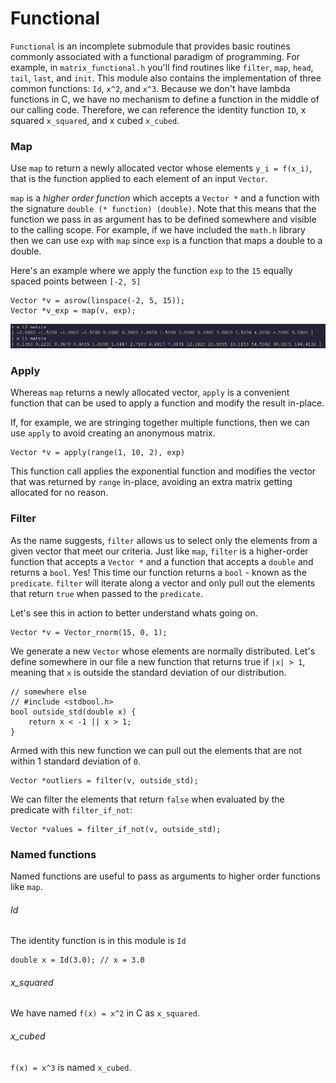 # Functional

`Functional` is an incomplete submodule that provides basic routines commonly associated with a functional paradigm of programming. For example, in `matrix_functional.h` you'll find routines like `filter`, `map`, `head`, `tail`, `last`, and `init`. This module also contains the implementation of three common functions: `Id`, `x^2`, and `x^3`. Because we don't have lambda functions in C, we have no mechanism to define a function in the middle of our calling code. Therefore, we can reference the identity function `ID`, x squared `x_squared`, and x cubed `x_cubed`.

### Map
Use `map` to return a newly allocated vector whose elements `y_i = f(x_i)`, that is the function applied to each element of an input `Vector`.

`map` is a _higher order function_ which accepts a `Vector *` and a function with the signature `double (* function) (double)`. Note that this means that the function we pass in as argument has to be defined somewhere and visible to the calling scope. For example, if we have included the `math.h` library then we can use `exp` with `map` since `exp` is a function that maps a double to a double.

Here's an example where we apply the function `exp` to the `15` equally spaced points between `[-2, 5]`
```
Vector *v = asrow(linspace(-2, 5, 15));
Vector *v_exp = map(v, exp);
```
<!-- Which outputs: -->
![this photo](../media/map_test.png)
### Apply

Whereas `map` returns a newly allocated vector, `apply` is a convenient function that can be used to apply a function and modify the result in-place.

If, for example, we are stringing together multiple functions, then we can use `apply` to avoid creating an anonymous matrix.

```
Vector *v = apply(range(1, 10, 2), exp)
```

This function call applies the exponential function and modifies the vector that was returned by `range` in-place, avoiding an extra matrix getting allocated for no reason.

### Filter

As the name suggests, `filter` allows us to select only the elements from a given vector that meet our criteria. Just like `map`, `filter` is a higher-order function that accepts a `Vector *` and a function that accepts a `double` and returns a `bool`. Yes! This time our function returns a `bool` - known as the `predicate`. `filter` will iterate along a vector and only pull out the elements that return `true` when passed to the `predicate`.

Let's see this in action to better understand whats going on.
```
Vector *v = Vector_rnorm(15, 0, 1);
```
We generate a new `Vector` whose elements are normally distributed. Let's define somewhere in our file a new function that returns true if `|x| > 1`, meaning that `x` is outside the standard deviation of our distribution.

```
// somewhere else
// #include <stdbool.h>
bool outside_std(double x) {
    return x < -1 || x > 1;
}
```

Armed with this new function we can pull out the elements that are not within 1 standard deviation of `0`.

```
Vector *outliers = filter(v, outside_std);
```

We can filter the elements that return `false` when evaluated by the predicate with `filter_if_not`:

```
Vector *values = filter_if_not(v, outside_std);
```




### Named functions
Named functions are useful to pass as arguments to higher order functions like `map`.
###### Id
The identity function is in this module is `Id`

```
double x = Id(3.0); // x = 3.0
```

<!-- One interesting way to use the identity function is to clone a matrix: -->

###### x_squared

We have named `f(x) = x^2` in C as `x_squared`.

###### x_cubed

`f(x) = x^3` is named `x_cubed`.
